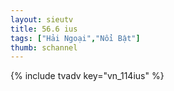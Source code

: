 ```yaml
---
layout: sieutv
title: 56.6 ius
tags: ["Hải Ngoại","Nổi Bật"]
thumb: schannel
---
```

{% include tvadv key="vn_114ius" %}
